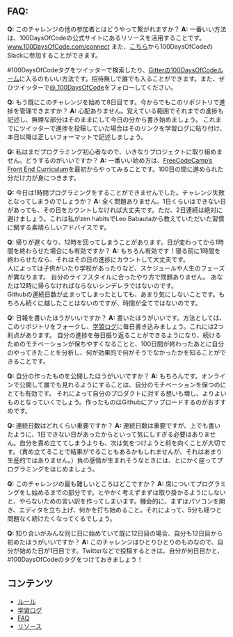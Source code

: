 ## FAQ:
  **Q:** このチャレンジの他の参加者とはどうやって繋がれますか？
  **A:** 一番いい方法は、100DaysOfCodeの公式サイトにあるリソースを活用することです。
  www.100DaysOfCode.com/connect
  また、[こちら](https://join.slack.com/t/100xcode/shared_invite/enQtMzA2NzUyODY4MTgyLWM2NzMzYzBmZTcwOTk0MzM2YTI5OWQzM2M3ZTVjZTUyMTE0NDk3ZjdiZmExNGU5Mjg3ODgzZTQxODI3YTNjZjA)から100DaysOfCodeのSlackに参加することができます。

  #100DaysOfCodeタグをツイッターで検索したり、[Gitterの100DaysOfCodeルーム](https://gitter.im/Kallaway/100DaysOfCode)に入るのもいい方法です。招待無しで誰でも入ることができます。また、ぜひツイッターで[@_100DaysOfCode](https://twitter.com/_100DaysOfCode)をフォローしてください。

  **Q:** もう既にこのチャレンジを始めて8日目です。今からでもこのリポジトリで進捗を管理できますか？
  **A:** 心配ありません。覚えている範囲でそれまでの進捗も記述し、無理な部分はそのままにして今日の分から書き始めましょう。
  これまでにツイッターで進捗を投稿していた場合はそのリンクを学習ログに貼り付け、本日以降は正しいフォーマットで記述しましょう。

  **Q:** 私はまだプログラミング初心者なので、いきなりプロジェクトに取り組めません。どうするのがいいですか？
  **A:** 一番いい始め方は、[FreeCodeCamp’s Front End Curriculum](https://www.freecodecamp.com/)を最初からやってみることです。100日の間に進められた分だけ力が身につきます。

  **Q:** 今日は1時間プログラミングをすることができませんでした。チャレンジ失敗となってしまうのでしょうか？
  **A:** 全く問題ありません。1日くらいはできない日があっても、その日をカウントしなければ大丈夫です。ただ、2日連続は絶対に避けましょう。これは私がzen habitsでLeo Babautaから教えていただいた習慣に関する素晴らしいアドバイスです。

  **Q:** 帰りが遅くなり、12時を回ってしまうことがあります。日が変わってから1時間を終わらせた場合にも有効ですか？
  **A:** もちろん有効です！寝る前に1時間を終わらせたなら、それはその日の進捗にカウントして大丈夫です。  
  人によっては子供がいたり学校があったりなど、スケジュールや人生のフェーズが異なります。
  自分のライフスタイルに合ったやり方で問題ありません。
  あなたは12時に帰らなければならないシンデレラではないのです。  
  Githubの連続日数が止まってしまったとしても、あまり気にしないことです。もちろん続くに越したことはないのですが、時間が全てではないのです。  

  **Q:** 日報を書いたほうがいいですか？
  **A:** 書いたほうがいいです。方法としては、このリポジトリをフォークし、[学習ログ](log.md)に毎日書き込みましょう。これには2つ利点があります。
  自分の進捗を毎日振り返ることができるようになり、続けるためのモチベーションが保ちやすくなることと、100日間が終わったあとに自分のやってきたことを分析し、何が効果的で何がそうでなかったかを知ることができることです。

  **Q:** 自分の作ったものを公開したほうがいいですか？
  **A:** もちろんです。オンラインで公開して誰でも見れるようにすることは、自分のモチベーションを保つのにとても有効です。
  それによって自分のプロダクトに対する想いも増し、よりよいものとなっていくでしょう。作ったものはGithubにアップロードするのがおすすめです。

  **Q:** 連続日数はどれくらい重要ですか？
  **A:** 連続日数は重要ですが、上でも書いたように、1日できない日があったからといって気にしすぎる必要はありません。自分を責め立ててしまうよりも、次は気をつけようと前を向くことが大切です。（責め立てることで結果がでることもあるかもしれませんが、それはあまり生産的ではありません。）負の感情が生まれそうなときには、とにかく座ってプログラミングをはじめましょう。

  **Q:** このチャレンジの最も難しいところはどこですか？
  **A:** 席についてプログラミングをし始めるまでの部分です。とやかく考えずまずは取り掛かるようにしないと、やらないための言い訳を作ってしまいます。機会的に、まずはパソコンを開き、エディタを立ち上げ、何かを打ち始めること。それによって、5分も経つと問題なく続けたくなってくるでしょう。

  **Q:** 知り合いがみんな同じ日に始めていて既に12日目の場合、自分も12日目から初めたほうがいいですか？
  **A:** このチャレンジはひとりひとりのものなので、自分が始めた日が1日目です。Twitterなどで投稿するときは、自分が何日目かと、#100DaysOfCodeのタグをつけておきましょう！

## コンテンツ
* [ルール](rules.md)
* [学習ログ](log.md)
* [FAQ](FAQ.md)
* [リソース](resources.md)
